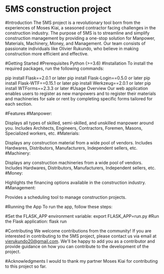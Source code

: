 # 5MS construction project

#Introduction
The 5MS project is a revolutionary tool born from the experiences of Moses Kiai, a seasoned contractor facing challenges in the construction industry. The purpose of 5MS is to streamline and simplify construction management by providing a one-stop solution for Manpower, Materials, Machinery, Money, and Management. Our team consists of passionate individuals like Olivier Rukundo, who believe in making construction more efficient and effective.

#Getting Started
#Prerequisites
Python (>=3.6)
#Installation
To install the required packages, run the following commands:

pip install Flask==2.0.1 or later
pip install Flask-Login==0.5.0 or later
pip install Flask-WTF==0.15.1 or later
pip install Werkzeug==2.0.1 or later
pip install WTForms==2.3.3 or later
#Usage
Overview
Our web application enables users to register as new manpowers and to register their materials and machineries for sale or rent by completing specific forms tailored for each section.

#Features
#Manpower:

Displays all types of skilled, semi-skilled, and unskilled manpower around you.
Includes Architects, Engineers, Contractors, Foremen, Masons, Specialized workers, etc.
#Materials:

Displays any construction material from a wide pool of vendors.
Includes Hardwares, Distributors, Manufacturers, Independent sellers, etc.
#Machinery:

Displays any construction machineries from a wide pool of vendors.
Includes Hardwares, Distributors, Manufacturers, Independent sellers, etc.
#Money:

Highlights the financing options available in the construction industry.
#Management:

Provides a scheduling tool to manage construction projects.

#Running the App
To run the app, follow these steps:

#Set the FLASK_APP environment variable:
export FLASK_APP=run.py
#Run the Flask application:
flask run

#Contributing
We welcome contributions from the community!
If you are interested in contributing to the 5MS project, please contact us via email at vierukundo20@gmail.com.
We'll be happy to add you as a contributor and provide guidance on how you can contribute to the development of the project.
	
#Acknowledgments
I would to thank my partner Moses Kiai for contributing to this project so far.
